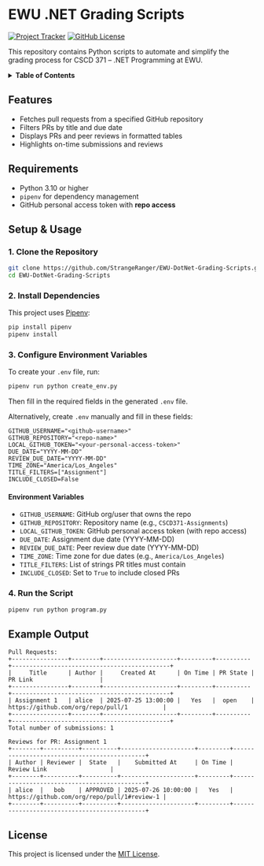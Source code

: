 # EWU .NET Grading Scripts

[![Project Tracker](https://img.shields.io/badge/repo%20status-Project%20Tracker-lightgrey)](https://hthompson.dev/project-tracker#project-761888899)
[![GitHub License](https://img.shields.io/github/license/StrangeRanger/EWU-DotNet-Grading-Scripts)](LICENSE)

This repository contains Python scripts to automate and simplify the grading process for CSCD 371 – .NET Programming at EWU.

<details>
<summary><strong>Table of Contents</strong></summary>

- [EWU .NET Grading Scripts](#ewu-net-grading-scripts)
  - [Features](#features)
  - [Requirements](#requirements)
  - [Setup \& Usage](#setup--usage)
    - [1. Clone the Repository](#1-clone-the-repository)
    - [2. Install Dependencies](#2-install-dependencies)
    - [3. Configure Environment Variables](#3-configure-environment-variables)
      - [Environment Variables](#environment-variables)
    - [4. Run the Script](#4-run-the-script)
  - [Example Output](#example-output)
  - [License](#license)

</details>

## Features

- Fetches pull requests from a specified GitHub repository
- Filters PRs by title and due date
- Displays PRs and peer reviews in formatted tables
- Highlights on-time submissions and reviews

## Requirements

- Python 3.10 or higher
- `pipenv` for dependency management
- GitHub personal access token with **repo access**

## Setup & Usage

### 1. Clone the Repository

```sh
git clone https://github.com/StrangeRanger/EWU-DotNet-Grading-Scripts.git
cd EWU-DotNet-Grading-Scripts
```

### 2. Install Dependencies

This project uses [Pipenv](https://pipenv.pypa.io/en/latest/):

```sh
pip install pipenv
pipenv install
```

### 3. Configure Environment Variables

To create your `.env` file, run:

```bash
pipenv run python create_env.py
```

Then fill in the required fields in the generated `.env` file.

Alternatively, create `.env` manually and fill in these fields:

```
GITHUB_USERNAME="<github-username>"
GITHUB_REPOSITORY="<repo-name>"
LOCAL_GITHUB_TOKEN="<your-personal-access-token>"
DUE_DATE="YYYY-MM-DD"
REVIEW_DUE_DATE="YYYY-MM-DD"
TIME_ZONE="America/Los_Angeles"
TITLE_FILTERS=["Assignment"]
INCLUDE_CLOSED=False
```

#### Environment Variables

- `GITHUB_USERNAME`: GitHub org/user that owns the repo
- `GITHUB_REPOSITORY`: Repository name (e.g., `CSCD371-Assignments`)
- `LOCAL_GITHUB_TOKEN`: GitHub personal access token (with repo access)
- `DUE_DATE`: Assignment due date (YYYY-MM-DD)
- `REVIEW_DUE_DATE`: Peer review due date (YYYY-MM-DD)
- `TIME_ZONE`: Time zone for due dates (e.g., `America/Los_Angeles`)
- `TITLE_FILTERS`: List of strings PR titles must contain
- `INCLUDE_CLOSED`: Set to `True` to include closed PRs

### 4. Run the Script

```sh
pipenv run python program.py
```

## Example Output

```
Pull Requests:
+----------------+--------+---------------------+---------+----------+---------------------------------------------+
|     Title      | Author |     Created At      | On Time | PR State |                   PR Link                   |
+----------------+--------+---------------------+---------+----------+---------------------------------------------+
| Assignment 1   | alice  | 2025-07-25 13:00:00 |   Yes   |  open    | https://github.com/org/repo/pull/1          |
+----------------+--------+---------------------+---------+----------+---------------------------------------------+
Total number of submissions: 1

Reviews for PR: Assignment 1
+--------+----------+----------+---------------------+---------+---------------------------------------------+
| Author | Reviewer |  State   |    Submitted At     | On Time |                Review Link                  |
+--------+----------+----------+---------------------+---------+---------------------------------------------+
| alice  |   bob    | APPROVED | 2025-07-26 10:00:00 |   Yes   | https://github.com/org/repo/pull/1#review-1 |
+--------+----------+----------+---------------------+---------+---------------------------------------------+
```

## License

This project is licensed under the [MIT License](LICENSE).
